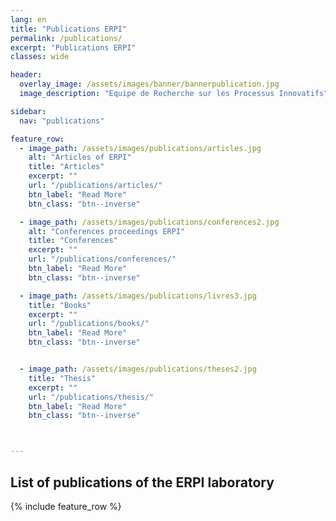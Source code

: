 ```yaml
---
lang: en
title: "Publications ERPI"
permalink: /publications/
excerpt: "Publications ERPI"
classes: wide

header:
  overlay_image: /assets/images/banner/bannerpublication.jpg 
  image_description: "Equipe de Recherche sur les Processus Innovatifs"

sidebar:
  nav: "publications"      

feature_row:
  - image_path: /assets/images/publications/articles.jpg
    alt: "Articles of ERPI"
    title: "Articles"
    excerpt: ""
    url: "/publications/articles/"
    btn_label: "Read More"
    btn_class: "btn--inverse"

  - image_path: /assets/images/publications/conferences2.jpg
    alt: "Conferences proceedings ERPI"
    title: "Conferences"
    excerpt: ""
    url: "/publications/conferences/"
    btn_label: "Read More"
    btn_class: "btn--inverse"

  - image_path: /assets/images/publications/livres3.jpg
    title: "Books"
    excerpt: ""
    url: "/publications/books/"
    btn_label: "Read More"
    btn_class: "btn--inverse"


  - image_path: /assets/images/publications/theses2.jpg
    title: "Thesis"
    excerpt: ""
    url: "/publications/thesis/"
    btn_label: "Read More"
    btn_class: "btn--inverse"



---
```



## List of publications of the ERPI laboratory


{% include feature_row %}




